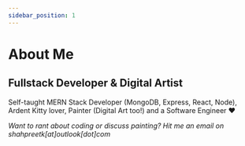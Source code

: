 ```yaml
---
sidebar_position: 1
---
```


# About Me

## Fullstack Developer & Digital Artist

Self-taught MERN Stack Developer (MongoDB, Express, React, Node), Ardent Kitty lover, Painter (Digital Art too!) and a Software Engineer ❤️

*Want to rant about coding or discuss painting? Hit me an email on shahpreetk[at]outlook[dot]com*